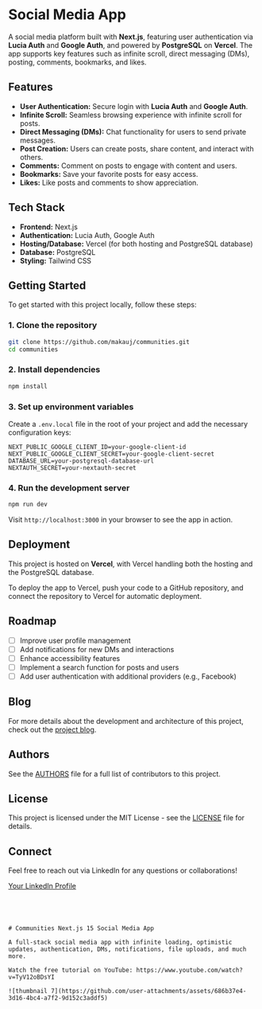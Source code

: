 # Social Media App

A social media platform built with **Next.js**, featuring user authentication via **Lucia Auth** and **Google Auth**, and powered by **PostgreSQL** on **Vercel**. The app supports key features such as infinite scroll, direct messaging (DMs), posting, comments, bookmarks, and likes.

## Features

- **User Authentication:** Secure login with **Lucia Auth** and **Google Auth**.
- **Infinite Scroll:** Seamless browsing experience with infinite scroll for posts.
- **Direct Messaging (DMs):** Chat functionality for users to send private messages.
- **Post Creation:** Users can create posts, share content, and interact with others.
- **Comments:** Comment on posts to engage with content and users.
- **Bookmarks:** Save your favorite posts for easy access.
- **Likes:** Like posts and comments to show appreciation.

## Tech Stack

- **Frontend:** Next.js
- **Authentication:** Lucia Auth, Google Auth
- **Hosting/Database:** Vercel (for both hosting and PostgreSQL database)
- **Database:** PostgreSQL
- **Styling:** Tailwind CSS

## Getting Started

To get started with this project locally, follow these steps:

### 1. Clone the repository

```bash
git clone https://github.com/makauj/communities.git
cd communities
```

### 2. Install dependencies

```bash
npm install
```

### 3. Set up environment variables

Create a `.env.local` file in the root of your project and add the necessary configuration keys:

```env
NEXT_PUBLIC_GOOGLE_CLIENT_ID=your-google-client-id
NEXT_PUBLIC_GOOGLE_CLIENT_SECRET=your-google-client-secret
DATABASE_URL=your-postgresql-database-url
NEXTAUTH_SECRET=your-nextauth-secret
```

### 4. Run the development server

```bash
npm run dev
```

Visit `http://localhost:3000` in your browser to see the app in action.

## Deployment

This project is hosted on **Vercel**, with Vercel handling both the hosting and the PostgreSQL database.

To deploy the app to Vercel, push your code to a GitHub repository, and connect the repository to Vercel for automatic deployment.

## Roadmap

- [ ] Improve user profile management
- [ ] Add notifications for new DMs and interactions
- [ ] Enhance accessibility features
- [ ] Implement a search function for posts and users
- [ ] Add user authentication with additional providers (e.g., Facebook)

## Blog

For more details about the development and architecture of this project, check out the [project blog](https://makauwanyoike.medium.com/building-my-social-media-app-a-journey-of-challenges-learning-and-growth-2a8386e98883).

## Authors

See the [AUTHORS](./AUTHORS) file for a full list of contributors to this project.

## License

This project is licensed under the MIT License - see the [LICENSE](./LICENSE) file for details.

## Connect

Feel free to reach out via LinkedIn for any questions or collaborations!

[Your LinkedIn Profile](https://www.linkedin.com/in/john-makau-684b4356/)
```




# Communities Next.js 15 Social Media App

A full-stack social media app with infinite loading, optimistic updates, authentication, DMs, notifications, file uploads, and much more.

Watch the free tutorial on YouTube: https://www.youtube.com/watch?v=TyV12oBDsYI

![thumbnail 7](https://github.com/user-attachments/assets/686b37e4-3d16-4bc4-a7f2-9d152c3addf5)
